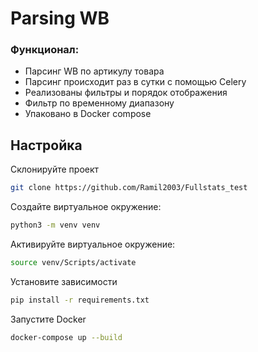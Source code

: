 # Parsing WB

### Функционал:

- Парсинг WB по артикулу товара
- Парсинг происходит раз в сутки с помощью Celery
- Реализованы фильтры и порядок отображения
- Фильтр по временному диапазону
- Упаковано в Docker compose



## Настройка

Склонируйте проект

```bash
git clone https://github.com/Ramil2003/Fullstats_test
```

Создайте виртуальное окружение:
```bash
python3 -m venv venv
```

Активируйте виртуальное окружение:
```bash
source venv/Scripts/activate
```

Установите зависимости

```bash
pip install -r requirements.txt
```

Запустите Docker

```bash
docker-compose up --build
```